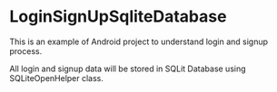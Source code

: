 # LoginSignUpSqliteDatabase

This is an example of Android project to understand login and signup process.

All login and signup data will be stored in SQLit Database using SQLiteOpenHelper class.
